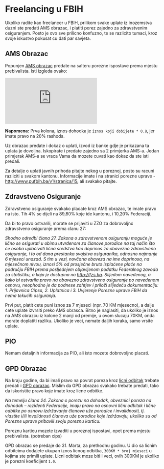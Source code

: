 # Freelancing u FBIH

Ukoliko radite kao freelancer u FBIH, prilikom svake uplate iz inozemstva duzni ste predati AMS obrazac, i platiti porez zajedno za zdravstvenim osiguranjem. Posto je ovo sve prilicno konfuzno, te se razlicito tumaci, kroz svoje iskustvo pokusat cu dati par savjeta.

## AMS Obrazac

Popunjen [AMS obrazac](http://www.pufbih.ba/v1/public/upload/obrasci/b839c-obrazac-ams_bos_web.pdf) predate na salteru porezne ispostave prema mjestu prebivalista. Isti izgleda ovako:

![b839c-obrazac-ams_bos_web.pdf](http://www.pufbih.ba/v1/public/upload/obrasci/b839c-obrazac-ams_bos_web.pdf)

**Napomena:** Prva kolona, iznos dohodka je `iznos koji dobijete * 0.8`, jer imate pravo na 20% rashoda.

Uz obrazac predate i dokaz o uplati, izvod iz banke gdje je prikazana ta uplata je dovoljna. Iskopirate i predate zajedno sa 2 primjerka AMS-a. Jedan primjerak AMS-a se vraca Vama da mozete cuvati kao dokaz da ste isti predali.

Za detalje o uplati javnih prihoda pitajte nekog u poreznoj, posto su racuni razliciti u svakom kantonu. Informacije imate i na stranici porezne uprave - http://www.pufbih.ba/v1/stranica/15, ali svakako pitajte.

## Zdravstveno Osiguranje

Zdravstveno osiguranje svakako placate kroz AMS obrazac, te imate pravo na isto. Tih 4% se dijeli na 89,80% koje ide kantonu, i 10,20% Federaciji.

Da bi to pravo ostvarili, morate se prijaviti u ZZO za dobrovoljno zdravstveno osiguranje prema clanu 27:

*Shodno odredbi člana 27. Zakona o zdravstvenom osiguranju moguće je lično se osigurati u obimu utvrđenom za članove porodice na taj način što će osoba uplaćivati lična sredstva kao doprinos za obavezno zdravstveno osiguranje, i to od dana prestanka svojstva osiguranika, odnosno najmanje 6 mjeseci unazad. S tim u vezi, novčana obaveza na ime doprinosa, na mjesečnom nivou, iznosi 5% od prosječne  bruto isplaćene plaće na području FBIH prema posljednjem objavljenom podatku Federalnog zavoda za statistiku, a koja je dostupna na http://fzs.ba. Slijedom navedenog, a kako bi ostvarila pravo na obavezno zdravstveno osiguranje po navedenom osnovu, neophodno je da podnese zahtjev i priloži slijedeću dokumentaciju: 1. Prijavnica Cipsa, 2. Uplatnica i 3. Uvjerenje Porezne uprave FBiH da nema tekućih osiguranja.*

Prvi put, platit cete puni iznos za 7 mjeseci (npr. 70 KM mjesecno), a dalje cete uplate izvrsiti preko AMS obrasca. Bitno je naglasiti, da ukoliko je iznos na AMS obrazcu iz kolone 2 manji od premije, u ovom slucaju 70KM, onda morate doplatiti razliku. Ukoliko je veci, nemate daljih koraka, samo vrsite uplate.

## PIO

Nemam detaljnih informacija za PIO, ali isto mozete dobrovoljno placati.

## GPD Obrazac

Na kraju godine, da bi imali pravo na povrat poreza kroz [licni odbitak](http://pufbih.ba/v1/public/upload/files/Licni_odbitak_i_porezna_kartica.pdf) trebate predati i [GPD obrazac](http://www.pufbih.ba/v1/public/upload/obrasci/a9d63-94b8a-obrazac_gpd_1051_ver1__bos_web2.pdf). Mislim da GPD obrazac svakako trebate predati, tako da iskoristite pravo koje imate kroz licne odbitke.

*Na temelju člana 24. Zakona o porezu na dohodak, obveznici poreza na dohodak – rezidenti Federacije, imaju pravo na osnovni lični odbitak i lične odbitke po osnovu izdržavanja članova uže porodice i invalidnosti, tj. vlastite i/ili invalidnosti članova uže porodice koje izdržavaju, ukoliko su od Porezne uprave pribavili svoju poreznu karticu.*

Poreznu karticu mozete izvaditi u poreznoj ispostavi, opet prema mjestu prebivalista. (potreban cips)

GPD obrazac se predaje do 31. Marta, za prethodnu godinu. U dio sa licnim odbitcima dodajete ukupan iznos licnog odbitka, `300KM * broj mjeseci` u kojima ste primili uplate. Licni odbitak moze biti i veci, ovih 300KM je ukoliko je porezni koeficijent `1.0`.
